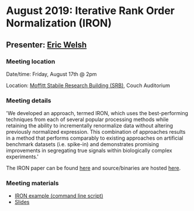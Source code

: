 # August 2019: Iterative Rank Order Normalization (IRON)

## Presenter: [Eric Welsh](mailto:eric.welsh@moffitt.org)

### Meeting location
Date/time: Friday, August 17th @ 2pm

Location: [Moffitt Stabile Research Building (SRB)](https://goo.gl/maps/o6j3rtTuxCB2), Couch Auditorium
### Meeting details

'We developed an approach, termed IRON, which uses the best-performing techniques from each of several popular processing methods while retaining the ability to incrementally renormalize data without altering previously normalized expression. This combination of approaches results in a method that performs comparably to existing approaches on artificial benchmark datasets (i.e. spike-in) and demonstrates promising improvements in segregating true signals within biologically complex experiments.'

The IRON paper can be found [here](https://bmcbioinformatics.biomedcentral.com/articles/10.1186/1471-2105-14-153) and source/binaries are hosted [here](http://gene.moffitt.org/libaffy/).

### Meeting materials

* [IRON example (command line script)](https://github.com/pstew/biodataclub/raw/master/meetings/august_2019/go_agilent_example.sh)
* [Slides](https://github.com/pstew/biodataclub/blob/master/meetings/august_2019/iron_biodata_club_talk.pptx?raw=true)
